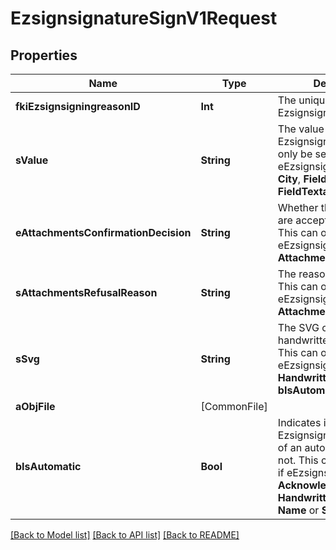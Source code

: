 # EzsignsignatureSignV1Request

## Properties
Name | Type | Description | Notes
------------ | ------------- | ------------- | -------------
**fkiEzsignsigningreasonID** | **Int** | The unique ID of the Ezsignsigningreason | [optional] 
**sValue** | **String** | The value required for the Ezsignsignature.  This can only be set if eEzsignsignatureType is **City**, **FieldText** or **FieldTextarea** | [optional] 
**eAttachmentsConfirmationDecision** | **String** | Whether the attachment are accepted or refused.  This can only be set if eEzsignsignatureType is **AttachmentsConfirmation** | [optional] 
**sAttachmentsRefusalReason** | **String** | The reason of refused.  This can only be set if eEzsignsignatureType is **AttachmentsConfirmation** | [optional] 
**sSvg** | **String** | The SVG of the handwritten signature.  This can only be set if eEzsignsignatureType is **Handwritten** and **bIsAutomatic** is false | [optional] 
**aObjFile** | [CommonFile] |  | [optional] 
**bIsAutomatic** | **Bool** | Indicates if the Ezsignsignature was part of an automatic process or not.  This can only be true if eEzsignsignatureType is **Acknowledgement**, **City**, **Handwritten**, **Initials**, **Name** or **Stamp**.  | 

[[Back to Model list]](../README.md#documentation-for-models) [[Back to API list]](../README.md#documentation-for-api-endpoints) [[Back to README]](../README.md)


